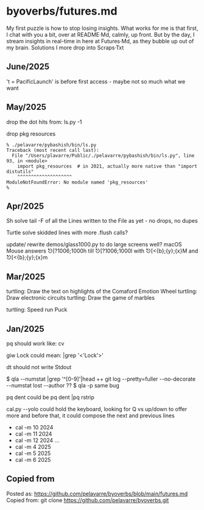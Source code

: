 # byoverbs/futures.md

My first puzzle is how to stop losing insights.
What works for me is that first, I chat with you a bit, over at README·Md, calmly, up front.
But by the day, I stream insights in real-time in here at Futures·Md, as they bubble up out of my brain.
Solutions I more drop into Scraps·Txt

## June/2025

't = PacificLaunch' is before first access - maybe not so much what we want

## May/2025

drop the dot hits from:  ls.py -1

drop pkg resources

    % ./pelavarre/pybashish/bin/ls.py
    Traceback (most recent call last):
      File "/Users/plavarre/Public/./pelavarre/pybashish/bin/ls.py", line 93, in <module>
        import pkg_resources  # in 2021, actually more native than "import distutils"
        ^^^^^^^^^^^^^^^^^^^^
    ModuleNotFoundError: No module named 'pkg_resources'
    %

## Apr/2025

Sh solve tail -F of all the Lines written to the File as yet - no drops, no dupes

Turtle solve skidded lines with more .flush calls?

update/ rewrite demos/glass1000.py to do large screens well?
macOS Mouse answers ⎋[?1006;1000h till ⎋[?1006;1000l with ⎋[<{b};{y};{x}M and ⎋[<{b};{y};{x}m

## Mar/2025

turtling: Draw the text on highlights of the Comaford Emotion Wheel
turtling: Draw electronic circuits
turtling: Draw the game of marbles

turtling: Speed run Puck

## Jan/2025

pq
should work like:  cv

giw Lock
could mean:  |grep '\<'Lock'\>'

dt
should not write Stdout

$ qla --numstat |grep '^[0-9]'|head
++ git log --pretty=fuller --no-decorate --numstat
lost --author ??
$ qla -p
same bug

pq dent
could be pq dent |pq rstrip

cal.py --yolo
could hold the keyboard, looking for Q vs up/down to offer more
and before that, it could compose the next and previous lines
+ cal -m 10 2024
+ cal -m 11 2024
+ cal -m 12 2024
...
+ cal -m 4 2025
+ cal -m 5 2025
+ cal -m 6 2025


## Copied from

Posted as:  https://github.com/pelavarre/byoverbs/blob/main/futures.md<br>
Copied from:  git clone https://github.com/pelavarre/byoverbs.git<br>
